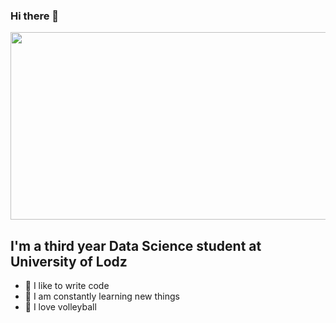 ### Hi there 👋
<div align="center">
  <img src="https://media.giphy.com/media/dWesBcTLavkZuG35MI/giphy.gif" width="600" height="300"/>
</div>

## I'm a third year Data Science student at University of Lodz
- 💪 I like to write code
- 🥅 I am constantly learning new things
- 🏐 I love volleyball
